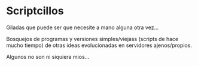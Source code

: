 # Scriptcillos

Giladas que puede ser que necesite a mano alguna otra vez...

Bosquejos de programas y versiones simples/viejass 
(scripts de hace mucho tiempo) de otras ideas evolucionadas en servidores ajenos/propios.

Algunos no son ni siquiera mios...
